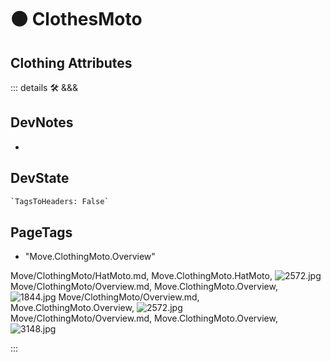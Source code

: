 
# 🟠 <move>ClothesMoto</move>

## Clothing Attributes

::: details 🛠 <dev>&&&</dev>

## DevNotes

-

## DevState

```py
`TagsToHeaders: False`
```

<h2>PageTags</h2>

- "Move.ClothingMoto.Overview"

Move/ClothingMoto/HatMoto.md, <dev>Move.ClothingMoto.HatMoto</dev>, ![2572.jpg](/PaperPhoto/2572.jpg)
Move/ClothingMoto/Overview.md, <dev>Move.ClothingMoto.Overview</dev>, ![1844.jpg](/PaperPhoto/1844.jpg)
Move/ClothingMoto/Overview.md, <dev>Move.ClothingMoto.Overview</dev>, ![2572.jpg](/PaperPhoto/2572.jpg)
Move/ClothingMoto/Overview.md, <dev>Move.ClothingMoto.Overview</dev>, ![3148.jpg](/PaperPhoto/3148.jpg)

:::
